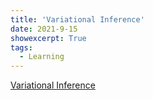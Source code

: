 ```yaml
---
title: 'Variational Inference'
date: 2021-9-15
showexcerpt: True
tags:
  - Learning
---
```


[Variational Inference](https://yxy-adam.gitbook.io/ml-theory/variational-inference)

